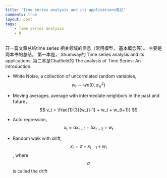 ```yaml
---
title: 'Time series analysis and its applications笔记'
comments: true
layout: post
tags:
    - Time series analysis
    - R
---
```


开一篇文章总结time series 相关领域的信息（常用模型， 基本概念等）。 主要是两本书的总结， 第一本是， Shumway的 Time series analysis and its applications. 第二本是Chatfield的 The analysis of Time Series: An introduction. 

- White Noise, a collection of uncorrelated random variables, $$ w_t \sim wn(0, \sigma_w^2) $$

- Moving averages, average with intermediate neighbors in the past and future， $$ v_t = \frac{1}{3}(w_{t-1} + w_t + w_{t+1}) $$

- Auto regression, $$ x_t = ax_{t-1} + bx_{t-2} + w_t $$

- Random walk with drift, $$ x_t = \sigma + x_{t-1} + w_t $$, where $$ \sigma $$ is called the drift 



